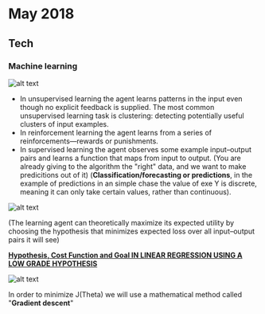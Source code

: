 May 2018
==========

Tech
----


### Machine learning

 ![alt text](https://www.robinwieruch.de/img/posts/machine-learning-javascript-web-developers/machine-learning-hierarchy.jpg)

  - In unsupervised learning the agent learns patterns in the input even though no explicit feedback is supplied. The most common unsupervised learning task is clustering: detecting potentially useful clusters of input examples.
  - In reinforcement learning the agent learns from a series of reinforcements—rewards or punishments.
  - In supervised learning the agent observes some example input–output pairs and learns a function that maps from input to output. (You are already giving to the algorithm the "right" data, and we want to make predicitions out of it) (**Classification/forecasting or predictions**, in the example of predictions in an simple chase the value of exe Y is discrete, meaning it can only take certain values, rather than continuous).
  
![alt text](https://i.imgur.com/DYoO1Zg.png)

  (The learning agent can theoretically maximize its expected utility by choosing the hypothesis
that minimizes expected loss over all input–output pairs it will see)

<ins>**Hypothesis, Cost Function and Goal IN LINEAR REGRESSION USING A LOW GRADE HYPOTHESIS**</ins>

![alt text](https://billyinn.files.wordpress.com/2014/07/e5b18fe5b995e5bfabe785a7-2014-07-12-e4b88be58d8812-53-04.png?w=625&h=383)

In order to minimize J(Theta) we will use a mathematical method called "**Gradient descent**"

